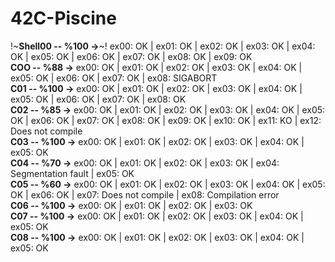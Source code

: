 # 42C-Piscine

!~**Shell00 -- %100 ->**~! ex00: OK | ex01: OK | ex02: OK | ex03: OK | ex04: OK | ex05: OK | ex06: OK | ex07: OK | ex08: OK | ex09: OK <br />
**COO -- %88  ->** ex00: OK | ex01: OK | ex02: OK | ex03: OK | ex04: OK | ex05: OK | ex06: OK | ex07: OK | ex08: SIGABORT <br />
**C01 -- %100 ->** ex00: OK | ex01: OK | ex02: OK | ex03: OK | ex04: OK | ex05: OK | ex06: OK | ex07: OK | ex08: OK <br />
**C02 -- %85  ->** ex00: OK | ex01: OK | ex02: OK | ex03: OK | ex04: OK | ex05: OK | ex06: OK | ex07: OK | ex08: OK | ex09: OK | ex10: OK | ex11: KO | ex12: Does not compile <br />
**C03 -- %100 ->** ex00: OK | ex01: OK | ex02: OK | ex03: OK | ex04: OK | ex05: OK <br />
**C04 -- %70  ->** ex00: OK | ex01: OK | ex02: OK | ex03: OK | ex04: Segmentation fault | ex05: OK <br />
**C05 -- %60  ->** ex00: OK | ex01: OK | ex02: OK | ex03: OK | ex04: OK | ex05: OK | ex06: OK | ex07: Does not compile | ex08: Compilation error <br />
**C06 -- %100 ->** ex00: OK | ex01: OK | ex02: OK | ex03: OK <br />
**C07 -- %100 ->** ex00: OK | ex01: OK | ex02: OK | ex03: OK | ex04: OK | ex05: OK <br />
**C08 -- %100 ->** ex00: OK | ex01: OK | ex02: OK | ex03: OK | ex04: OK | ex05: OK <br />
